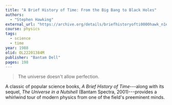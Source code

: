 ```yaml
---
title: "A Brief History of Time: From the Big Bang to Black Holes"
authors:
  - "Stephen Hawking"
external_url: "https://archive.org/details/briefhistoryofti0000hawk_n1e8/page/n6/mode/1up"
course: physics
tags:
  - science
  - time
year: 1988
olid: OL22201384M
publisher: "Bantam Dell"
pages: 198
---
```


> The universe doesn't allow perfection.

A classic of popular science books, _A Brief History of Time_---along with its sequel, _The Universe in a Nutshell_ (Bantam Spectra, 2001)---provides a whirlwind tour of modern physics from one of the field's preeminent minds.

